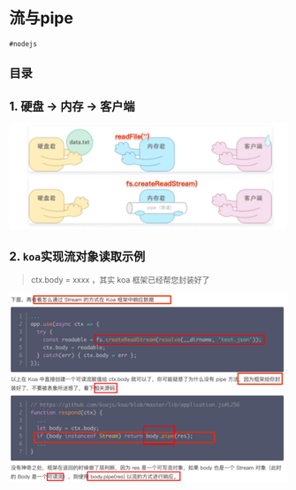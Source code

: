 
# 流与pipe

`#nodejs` 


## 目录
<!-- toc -->
 ## 1. 硬盘 → 内存 → 客户端 

![图片&文件](./files/20241027-6.png)

## 2. `koa`实现流对象读取示例

>  ctx.body = xxxx ，其实 koa 框架已经帮您封装好了

![图片&文件](./files/20241027-7.png)
